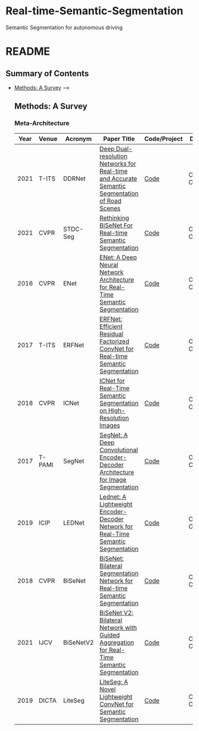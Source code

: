 # Real-time-Semantic-Segmentation
Semantic Segmentation for autonomous driving
# README

## Summary of Contents

- [Methods: A Survey](#methods-a-survey)
  <!-- - [Meta-Architecture](#meta-architecture)
  - [Strong Representation](#strong-representation)
  - [Interaction Design in Decoder](#interaction-design-in-decoder)
  - [Optimizing Object Query](#optimizing-object-query)
  - [Using Query For Association](#using-query-for-association)
  - [Conditional Query Generation](#conditional-query-generation)
<!-- - [Related Domains and Beyond](#related-domains-and-beyond)
  - [Point Cloud Segmentation](#point-cloud-segmentation)
  - [Tuning Foundation Models](#tuning-foundation-models)
  - [Domain-aware Segmentation](#domain-aware-segmentation)
  - [Label and Model Efficient Segmentation](#label-and-model-efficient-segmentation)
  - [Class Agnostic Segmentation and Tracking](#class-agnostic-segmentation-and-tracking)
  - [Medical Image Segmentation](#medical-image-segmentation) --> -->

## Methods: A Survey

### Meta-Architecture

| Year | Venue | Acronym | Paper Title | Code/Project | Dataset(s)|
|------|-------|---------|-------------|--------------|--------------|
| 2021 | T-ITS  | DDRNet | [Deep Dual-resolution Networks for Real-time and Accurate Semantic Segmentation of Road Scenes](https://arxiv.org/abs/2101.06085) | [Code]( https://github.com/ydhongHIT/DDRNet) | Cityscapes, CamVid| 
| 2021 | CVPR  |  STDC-Seg | [Rethinking BiSeNet For Real-time Semantic Segmentation](https://arxiv.org/abs/2104.13188) | [Code](https://github.com/MichaelFan01/STDC-Seg) | Cityscapes, CamVid|
| 2016 | CVPR  |  ENet | [ENet: A Deep Neural Network Architecture for Real-Time Semantic Segmentation](https://arxiv.org/abs/1606.02147) | [Code](https://github.com/iArunava/ENet-Real-Time-Semantic-Segmentation) | Cityscapes, CamVid|
| 2017| T-ITS  |  ERFNet | [ERFNet: Efficient Residual Factorized ConvNet for Real-time Semantic Segmentation](https://ieeexplore.ieee.org/document/8063438) | [Code](https://github.com/Eromera/erfnet) | Cityscapes, CamVid|
| 2018 | CVPR  |  ICNet | [ICNet for Real-Time Semantic Segmentation on High-Resolution Images](https://arxiv.org/abs/1704.08545) | [Code](https://github.com/hszhao/ICNet) | Cityscapes, CamVid|
| 2017 | T-PAMI |  SegNet | [SegNet: A Deep Convolutional Encoder-Decoder Architecture for Image Segmentation](https://ieeexplore.ieee.org/abstract/document/7803544) | [Code](https://github.com/alexgkendall/caffe-segnet) | Cityscapes, CamVid|
| 2019 | ICIP  |  LEDNet | [Lednet: A Lightweight Encoder-Decoder Network for Real-Time Semantic Segmentation](https://ieeexplore.ieee.org/abstract/document/8803154) | [Code](https://github.com/xiaoyufenfei/LEDNet) | Cityscapes, CamVid|
| 2018 | CVPR  |  BiSeNet | [BiSeNet: Bilateral Segmentation Network for Real-time Semantic Segmentation](https://arxiv.org/abs/2104.13188) | [Code](https://github.com/MichaelFan01/STDC-Seg) | Cityscapes, CamVid|
| 2021 | IJCV  |  BiSeNetV2 | [BiSeNet V2: Bilateral Network with Guided Aggregation for Real-Time Semantic Segmentation](https://link.springer.com/article/10.1007/s11263-021-01515-2) | [Code](https://github.com/CoinCheung/BiSeNet) | Cityscapes, CamVid|
| 2019 | DICTA |  LiteSeg | [LiteSeg: A Novel Lightweight ConvNet for Semantic Segmentation](https://ieeexplore.ieee.org/abstract/document/8945975) | [Code](https://github.com/xiaoyufenfei/LEDNet) | Cityscapes, CamVid|



<!-- | 2021 | NeurIPS | MaskFormer | [MaskFormer: Per-Pixel Classification is Not All You Need for Semantic Segmentation](https://arxiv.org/abs/2107.06278) | [Code](https://github.com/facebookresearch/MaskFormer) | -->
<!-- | 2023 | CVPR  | PIDNet| [PIDNet: A Real-time Semantic Segmentation Network Inspired by PID Controllers
](https://arxiv.org/abs/2206.02066) | [Code](https://github.com/XuJiacong/PIDNet) | -->

<!-- 
 HyperSeg https://github.com/YuvalNirkin/hyperseg Officialcode
 STDC1-50 https://github.com/MichaelFan01/STDC-Seg Officialcode
 SegBlocks https://github.com/thomasverelst/segblocks-Segmentation-pytorch Officialcode
 SQ https://github.com/klickmal/speeding_up_semantic_Segmentation Third-partycode
 ERFNet https://github.com/Eromera/erfnet Officialcode
 LinkNet https://github.com/e-lab/LinkNet Third-partycode
 ContextNet https://github.com/klickmal/ContextNet Third-partycode
 DSNet https://github.com/s7ev3n/DSNet Third-partycode
 ESPNetv2 https://github.com/sacmehta/ESPNetv2 Officialcode
 LWRF https://github.com/DrSleep/light-weight-refinenet Third-partycode
 DABNet https://github.com/Reagan1311/DABNet Officialcode
 DFANet https://github.com/huaifeng1993/DFANet Third-partycode
 Fast-SCNN https://github.com/Tramac/Fast-SCNN-pytorch Third-partycode
 ShuffleSeg https://github.com/MSiam/TFSegmentation Officialcode
 U-HarDNet-70 https://github.com/PingoLH/Pytorch-HarDNet Officialcode
 SwiftNetRN-18 https://github.com/orsic/swiftnet Officialcode
 TD4-BISE18 https://github.com/feinanshan/TDNet Officialcode
 ShelfNet18 https://github.com/juntang-zhuang/ShelfNet Officialcode
 BiSeNet https://github.com/osmr/imgclsmob Third-partycode
 BiSeNetV2 https://github.com/CoinCheung/BiSeNet Third-partycode
 FasterSeg https://github.com/VITA-Group/FasterSeg Officialcode
 ESNet https://github.com/osmr/imgclsmob Third-partycode
 LEDNet https://github.com/xiaoyufenfei/LEDNet Third-partycode -->
 <!-- ICNet https://github.com/hszhao/ICNet Officialcode
 Template-Based-NAS-arch1 https://github.com/drsleep/nas-segm-pytorch Officialcode
 LiteSeg https://github.com/tahaemara/LiteSeg Officialcode
 Template-Based-NAS-arch0 https://github.com/drsleep/nas-segm-pytorch Officialcode
 ENet https://github.com/iArunava/ENet-Real-Time-Semantic-Segmentation Third-partycode
 ENet+Lovász-Softmax https://github.com/bermanmaxim/LovaszSoftmax Officialcode
 SegNet https://github.com/alexgkendall/caffe-segnet Third-partycode
 EDANet https://github.com/shaoyuanlo/EDANet Officialcode -->
